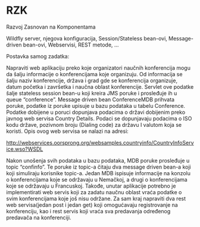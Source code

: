 # RZK
Razvoj Zasnovan na Komponentama

Wildfly server, njegova konfiguracija, Session/Stateless bean-ovi, Message-driven bean-ovi, Webservisi, REST metode, ...


Postavka samog zadatka: 

Napraviti web aplikaciju preko koje organizatori naučnih konferencija mogu
da šalju informacije o konferencijama koje organizuju. Od informacija se šalju
naziv konferencije, država i grad gde se konferencija organizuje, datum
početka i završetka i naučna oblast konferencije.
Servlet ove podatke šalje stateless session bean-u koji kreira JMS poruke i
prosleđuje ih u queue “conference”. Message driven bean ConferenceMDB
prihvata poruke, podatke iz poruke upisuje u bazu podataka u tabelu
Conference. Podatke dobijene u poruci dopunjava podacima o državi
dobijenim preko javnog web servisa Country Details. Podaci se dopunjavaju
podacima o ISO kodu države, pozivnom broju (Dialing code) za državu I
valutom koja se koristi. Opis ovog web servisa se nalazi na adresi:

http://webservices.oorsprong.org/websamples.countryinfo/CountryInfoService.wso?WSDL

Nakon unošenja svih podataka u bazu podataka, MDB poruke prosleđuje u
topic “confinfo”. Te poruke iz topic-a čitaju dva message driven bean-a koji
koji simuliraju korisnike topic-a. Jedan MDB ispisuje informacije na konzolu o
konferencijama koje se održavaju u Nemačkoj, a drugi o konferencijama koje
se održavaju u Francuskoj.
Takođe, unutar aplikacije potrebno je implementirati web servis koji za zadatu
naučnu oblast vraća podatke o svim konferencijama koje još nisu održane.
Za sam kraj napraviti dva rest web servisa(jedan post i jedan get) koji
omogućavaju registrovanje na konferenciju, kao i rest servis koji vraća sva
predavanja određenog predavača na konferenciji.
